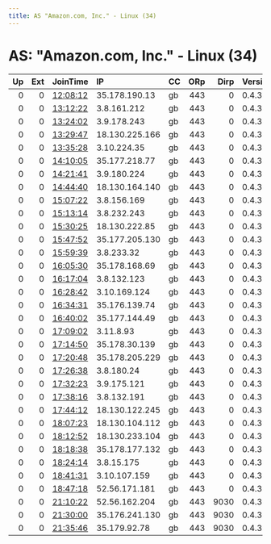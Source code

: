 ```yaml
---
title: AS "Amazon.com, Inc." - Linux (34)
---
```


# AS: "Amazon.com, Inc." - Linux (34)

|   Up |   Ext | JoinTime                                                                                            | IP             | CC   |   ORp |   Dirp | Version   | Contact   | Nickname   |   eFamMembers |
|-----:|------:|:----------------------------------------------------------------------------------------------------|:---------------|:-----|------:|-------:|:----------|:----------|:-----------|--------------:|
|    0 |     0 | [12:08:12](https://metrics.torproject.org/rs.html#details/1BC3E2D2D0B294C110CF460EB9F6392A4EF18C25) | 35.178.190.13  | gb   |   443 |      0 | 0.4.3.7   | None      | 92d4bfd176 |             1 |
|    0 |     0 | [13:12:22](https://metrics.torproject.org/rs.html#details/203E126A1DFAE4BFAA44C7E46364E3ED4E5C48A2) | 3.8.161.212    | gb   |   443 |      0 | 0.4.3.7   | None      | 92d4bfd176 |             1 |
|    0 |     0 | [13:24:02](https://metrics.torproject.org/rs.html#details/15B927DAB47B6F50C80318886E278B1369C7089D) | 3.9.178.243    | gb   |   443 |      0 | 0.4.3.7   | None      | 92d4bfd176 |             1 |
|    0 |     0 | [13:29:47](https://metrics.torproject.org/rs.html#details/08513CE4F2BD40E6DD0A2808CBE713458F73E55C) | 18.130.225.166 | gb   |   443 |      0 | 0.4.3.7   | None      | 92d4bfd176 |             1 |
|    0 |     0 | [13:35:28](https://metrics.torproject.org/rs.html#details/351176263D2516B55598833EF35873246B8E69C3) | 3.10.224.35    | gb   |   443 |      0 | 0.4.3.7   | None      | 92d4bfd176 |             1 |
|    0 |     0 | [14:10:05](https://metrics.torproject.org/rs.html#details/D3571251DACBFC6CC9DD98943177A9EAACD63F39) | 35.177.218.77  | gb   |   443 |      0 | 0.4.3.7   | None      | 92d4bfd176 |             1 |
|    0 |     0 | [14:21:41](https://metrics.torproject.org/rs.html#details/B2D50F7377E37DDD583CFFB67174767304B00122) | 3.9.180.224    | gb   |   443 |      0 | 0.4.3.7   | None      | 92d4bfd176 |             1 |
|    0 |     0 | [14:44:40](https://metrics.torproject.org/rs.html#details/89BEC6B18F41C32717DD62965503E5F17F6F9649) | 18.130.164.140 | gb   |   443 |      0 | 0.4.3.7   | None      | 92d4bfd176 |             1 |
|    0 |     0 | [15:07:22](https://metrics.torproject.org/rs.html#details/734C22F376ECAFD76F4B69B3D1841312CD5045F1) | 3.8.156.169    | gb   |   443 |      0 | 0.4.3.7   | None      | 92d4bfd176 |             1 |
|    0 |     0 | [15:13:14](https://metrics.torproject.org/rs.html#details/39ACB3D84CEE3AA0F3FC548EC3EC457263D0294A) | 3.8.232.243    | gb   |   443 |      0 | 0.4.3.7   | None      | 92d4bfd176 |             1 |
|    0 |     0 | [15:30:25](https://metrics.torproject.org/rs.html#details/1FF397023102BB8B9F4E2AB6EC2B6A202861AA41) | 18.130.222.85  | gb   |   443 |      0 | 0.4.3.7   | None      | 92d4bfd176 |             1 |
|    0 |     0 | [15:47:52](https://metrics.torproject.org/rs.html#details/1AC51A555E0BEE08C0903A2258FB39BAE96F0281) | 35.177.205.130 | gb   |   443 |      0 | 0.4.3.7   | None      | 92d4bfd176 |             1 |
|    0 |     0 | [15:59:39](https://metrics.torproject.org/rs.html#details/394B3F22AFE8C971976CB8ACB6D50EDB0B28CD60) | 3.8.233.32     | gb   |   443 |      0 | 0.4.3.7   | None      | 92d4bfd176 |             1 |
|    0 |     0 | [16:05:30](https://metrics.torproject.org/rs.html#details/59FF2996E5C9F7DEB3923FDC78D507589DEE4A82) | 35.178.168.69  | gb   |   443 |      0 | 0.4.3.7   | None      | 92d4bfd176 |             1 |
|    0 |     0 | [16:17:04](https://metrics.torproject.org/rs.html#details/8656AF234760361B507BC49C890E988DFA328FD6) | 3.8.132.123    | gb   |   443 |      0 | 0.4.3.7   | None      | 92d4bfd176 |             1 |
|    0 |     0 | [16:28:42](https://metrics.torproject.org/rs.html#details/77F1FE815C9996CB20602E224FA570F4026FE8F2) | 3.10.169.124   | gb   |   443 |      0 | 0.4.3.7   | None      | 92d4bfd176 |             1 |
|    0 |     0 | [16:34:31](https://metrics.torproject.org/rs.html#details/3DCDB7F592CBC4644328608CC178001EAD4BDCBF) | 35.176.139.74  | gb   |   443 |      0 | 0.4.3.7   | None      | 92d4bfd176 |             1 |
|    0 |     0 | [16:40:02](https://metrics.torproject.org/rs.html#details/7C512239F01D8727CC098F9F4F57CB6AD6657952) | 35.177.144.49  | gb   |   443 |      0 | 0.4.3.7   | None      | 92d4bfd176 |             1 |
|    0 |     0 | [17:09:02](https://metrics.torproject.org/rs.html#details/28FE904D376758FB03C2B26EF7C91FB9B2D179EC) | 3.11.8.93      | gb   |   443 |      0 | 0.4.3.7   | None      | 92d4bfd176 |             1 |
|    0 |     0 | [17:14:50](https://metrics.torproject.org/rs.html#details/7768433FD9D6ACD62E47B71A7EE9A7F56F703779) | 35.178.30.139  | gb   |   443 |      0 | 0.4.3.7   | None      | 92d4bfd176 |             1 |
|    0 |     0 | [17:20:48](https://metrics.torproject.org/rs.html#details/36288D3DDF741FA780501B8B5B52AF538D836DE6) | 35.178.205.229 | gb   |   443 |      0 | 0.4.3.7   | None      | 92d4bfd176 |             1 |
|    0 |     0 | [17:26:38](https://metrics.torproject.org/rs.html#details/D0C4EEA54E78A86FAD7F461C2AAB07378B00E17F) | 3.8.180.24     | gb   |   443 |      0 | 0.4.3.7   | None      | 92d4bfd176 |             1 |
|    0 |     0 | [17:32:23](https://metrics.torproject.org/rs.html#details/7C2C9E5EC3510AB4CD0DD53DA0CFA2B0522BFDAB) | 3.9.175.121    | gb   |   443 |      0 | 0.4.3.7   | None      | 92d4bfd176 |             1 |
|    0 |     0 | [17:38:16](https://metrics.torproject.org/rs.html#details/E5E75979C59C060C65F018F3F9A77A0FE2A15C64) | 3.8.132.191    | gb   |   443 |      0 | 0.4.3.7   | None      | 92d4bfd176 |             1 |
|    0 |     0 | [17:44:12](https://metrics.torproject.org/rs.html#details/6DE1984EB4CE73F2B0710AD027D0351CA520A913) | 18.130.122.245 | gb   |   443 |      0 | 0.4.3.7   | None      | 92d4bfd176 |             1 |
|    0 |     0 | [18:07:23](https://metrics.torproject.org/rs.html#details/F08B0580542D3E09FB1BF525CEEE91898784A2AB) | 18.130.104.112 | gb   |   443 |      0 | 0.4.3.7   | None      | 92d4bfd176 |             1 |
|    0 |     0 | [18:12:52](https://metrics.torproject.org/rs.html#details/9E5E86D2B83640E33BC8E6A18383C435C8D8B085) | 18.130.233.104 | gb   |   443 |      0 | 0.4.3.7   | None      | 92d4bfd176 |             1 |
|    0 |     0 | [18:18:38](https://metrics.torproject.org/rs.html#details/6DA8B07E814091F7E3BCEECCA5CB18E25614D46B) | 35.178.177.132 | gb   |   443 |      0 | 0.4.3.7   | None      | 92d4bfd176 |             1 |
|    0 |     0 | [18:24:14](https://metrics.torproject.org/rs.html#details/BC45E8DEB8D50AE388E5E9A0CED238D4DE8260DD) | 3.8.15.175     | gb   |   443 |      0 | 0.4.3.7   | None      | 92d4bfd176 |             1 |
|    0 |     0 | [18:41:31](https://metrics.torproject.org/rs.html#details/7D200204318B26A691D76A8CB539C807B916AEB0) | 3.10.107.159   | gb   |   443 |      0 | 0.4.3.7   | None      | 92d4bfd176 |             1 |
|    0 |     0 | [18:47:18](https://metrics.torproject.org/rs.html#details/B82AA62CEB76CD409D1D079665CC96C9C52DA03B) | 52.56.171.181  | gb   |   443 |      0 | 0.4.3.7   | None      | 92d4bfd176 |             1 |
|    0 |     0 | [21:10:22](https://metrics.torproject.org/rs.html#details/283C28F5B4C7D22A086A62E8A251B2A5F13189AC) | 52.56.162.204  | gb   |   443 |   9030 | 0.4.3.7   | None      | ff0696afc6 |             1 |
|    0 |     0 | [21:30:00](https://metrics.torproject.org/rs.html#details/FDDEEE97AAB4A8322D1814AAF858DE25E8B17F66) | 35.176.241.130 | gb   |   443 |   9030 | 0.4.3.7   | None      | 7e20071a6b |             1 |
|    0 |     0 | [21:35:46](https://metrics.torproject.org/rs.html#details/0C7FFE46D1CFA24E2A3048BF9C382D5A68AE9DBE) | 35.179.92.78   | gb   |   443 |   9030 | 0.4.3.7   | None      | 49f42e5e3d |             1 |
